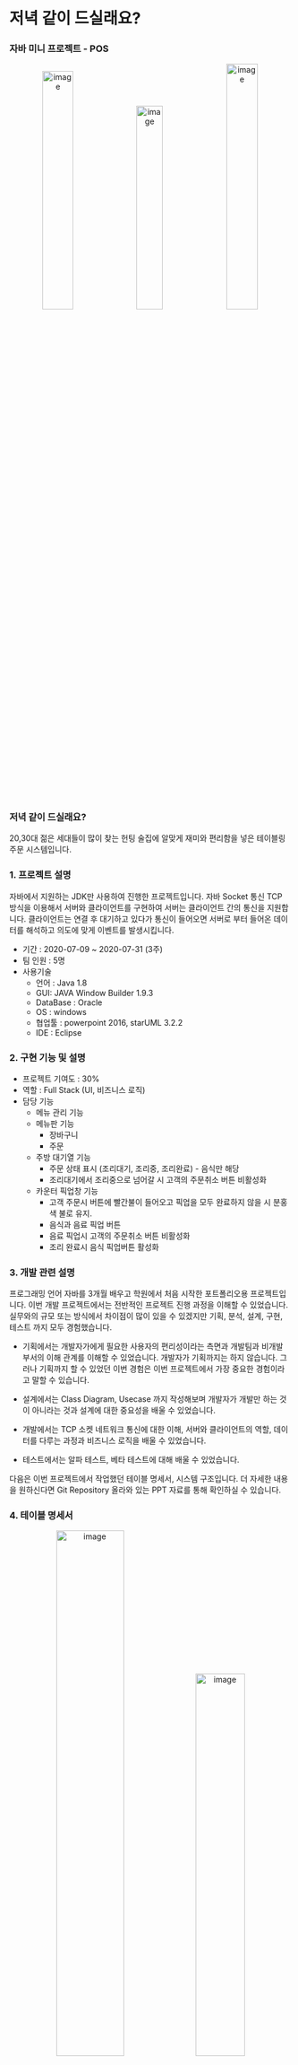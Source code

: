 # 저녁 같이 드실래요?

### 자바 미니 프로젝트 - POS

<p align="center">
<img width="33%" alt="image" src="https://github.com/dustjq1004/ZKDPos/assets/73459956/ea5c2183-bc56-4a86-9c36-be489038f97a">
<img width="30.5%" alt="image" src="https://github.com/dustjq1004/ZKDPos/assets/73459956/445baeba-8d53-4dc1-8366-bf6ffd8dacdb">
<img width="33.5%" alt="image" src="https://github.com/dustjq1004/ZKDPos/assets/73459956/c392ac4d-a938-421b-9b36-157674b92384">
</p>



### 저녁 같이 드실래요?
20,30대 젊은 세대들이 많이 찾는 헌팅 술집에 알맞게 재미와 편리함을 넣은 테이블링 주문 시스템입니다.

### 1. 프로젝트 설명

자바에서 지원하는 JDK만 사용하여 진행한 프로젝트입니다. 자바 Socket 통신 TCP 방식을 이용해서 서버와 클라이언트를 구현하여 서버는 클라이언트 간의 통신을 지원합니다.
클라이언트는 연결 후 대기하고 있다가 통신이 들어오면 서버로 부터 들어온 데이터를 해석하고 의도에 맞게 이벤트를 발생시킵니다.

-   기간 : 2020-07-09 ~ 2020-07-31 (3주)
-   팀 인원 : 5명
-   사용기술
    -   언어 : Java 1.8
    -   GUI: JAVA Window Builder 1.9.3
    -   DataBase : Oracle
    -   OS : windows
    -   협업툴 : powerpoint 2016, starUML 3.2.2
    -   IDE : Eclipse

### 2. 구현 기능 및 설명
-   프로젝트 기여도 : 30%
-   역할 : Full Stack (UI, 비즈니스 로직)
-   담당 기능
    -   메뉴 관리 기능
    -   메뉴판 기능
        -   장바구니
        -   주문
    -   주방 대기열 기능
        -   주문 상태 표시 (조리대기, 조리중, 조리완료) - 음식만 해당
        -   조리대기에서 조리중으로 넘어갈 시 고객의 주문취소 버튼 비활성화
    -   카운터 픽업창 기능
        -   고객 주문시 버튼에 빨간불이 들어오고 픽업을 모두 완료하지 않을 시 분홍색 불로 유지.
        -   음식과 음료 픽업 버튼
        -   음료 픽업시 고객의 주문취소 버튼 비활성화
        -   조리 완료시 음식 픽업버튼 활성화
     
### 3. 개발 관련 설명
프로그래밍 언어 자바를 3개월 배우고 학원에서 처음 시작한 포트폴리오용 프로젝트입니다. 이번 개발 프로젝트에서는 전반적인 프로젝트 진행 과정을 이해할 수 있었습니다. 실무와의 규모 또는 방식에서 차이점이 많이 있을 수 있겠지만 기획, 분석, 설계, 구현, 테스트 까지 모두 경험했습니다.

- 기획에서는 개발자가에게 필요한 사용자의 편리성이라는 측면과 개발팀과 비개발 부서의 이해 관계를 이해할 수 있었습니다. 개발자가 기획까지는 하지 않습니다. 그러나 기획까지 할 수 있었던 이번 경험은 이번 프로젝트에서 가장 중요한 경험이라고 말할 수 있습니다.

- 설계에서는 Class Diagram, Usecase 까지 작성해보며 개발자가 개발만 하는 것이 아니라는 것과 설계에 대한 중요성을 배울 수 있었습니다.

- 개발에서는 TCP 소켓 네트워크 통신에 대한 이해, 서버와 클라이언트의 역할, 데이터를 다루는 과정과 비즈니스 로직을 배울 수 있었습니다.

- 테스트에서는 알파 테스트, 베타 테스트에 대해 배울 수 있었습니다.

다음은 이번 프로젝트에서 작업했던 테이블 명세서, 시스템 구조입니다. 더 자세한 내용을 원하신다면 Git Repository 올라와 있는 PPT 자료를 통해 확인하실 수 있습니다.


### 4. 테이블 명세서
<p align="center">
<img width="49%" alt="image" src="https://github.com/dustjq1004/ZKDPos/assets/73459956/ba58344b-2dac-49ff-9396-21ae4f42e827">
<img width="41.8%" alt="image" src="https://github.com/dustjq1004/ZKDPos/assets/73459956/bbd54ffb-7576-4409-bc41-1a729af25e23">
</p>
<p align="center">
<img width="49%" alt="image" src="https://github.com/dustjq1004/ZKDPos/assets/73459956/2c8b3884-dec4-4553-8d0c-12d9fb408915">
<img width="41.5%" alt="image" src="https://github.com/dustjq1004/ZKDPos/assets/73459956/9f93365d-4901-454f-a32a-bacc6486edd2">
</p>


### 5. System Architecture
<p align="center">
<img width="80%" alt="image" src="https://github.com/dustjq1004/ZKDPos/assets/73459956/c9d368d0-7c91-4dba-aee6-fd0321525e99">
</p>
